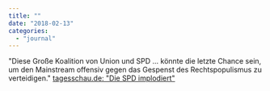 ```yaml
---
title: ""
date: "2018-02-13"
categories: 
  - "journal"
---
```


"Diese Große Koalition von Union und SPD ... könnte die letzte Chance sein, um den Mainstream offensiv gegen das Gespenst des Rechtspopulismus zu verteidigen." [tagesschau.de: "Die SPD implodiert"](http://www.tagesschau.de/inland/krise-sozialdemokratie-101.html)
